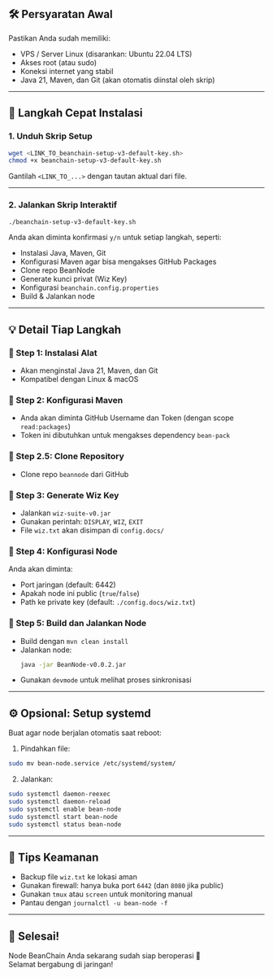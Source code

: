 ## 🛠️ Persyaratan Awal

Pastikan Anda sudah memiliki:
- VPS / Server Linux (disarankan: Ubuntu 22.04 LTS)
- Akses root (atau sudo)
- Koneksi internet yang stabil
- Java 21, Maven, dan Git (akan otomatis diinstal oleh skrip)

---

## 🚀 Langkah Cepat Instalasi 

### 1. Unduh Skrip Setup

```bash
wget <LINK_TO_beanchain-setup-v3-default-key.sh>
chmod +x beanchain-setup-v3-default-key.sh
```

Gantilah `<LINK_TO_...>` dengan tautan aktual dari file.

---

### 2. Jalankan Skrip Interaktif

```bash
./beanchain-setup-v3-default-key.sh
```

Anda akan diminta konfirmasi `y/n` untuk setiap langkah, seperti:

- Instalasi Java, Maven, Git
- Konfigurasi Maven agar bisa mengakses GitHub Packages
- Clone repo BeanNode
- Generate kunci privat (Wiz Key)
- Konfigurasi `beanchain.config.properties`
- Build & Jalankan node

---

## 💡 Detail Tiap Langkah

### 🔹 Step 1: Instalasi Alat
- Akan menginstal Java 21, Maven, dan Git
- Kompatibel dengan Linux & macOS

### 🔹 Step 2: Konfigurasi Maven
- Anda akan diminta GitHub Username dan Token (dengan scope `read:packages`)
- Token ini dibutuhkan untuk mengakses dependency `bean-pack`

### 🔹 Step 2.5: Clone Repository
- Clone repo `beannode` dari GitHub

### 🔹 Step 3: Generate Wiz Key
- Jalankan `wiz-suite-v0.jar`
- Gunakan perintah: `DISPLAY`, `WIZ`, `EXIT`
- File `wiz.txt` akan disimpan di `config.docs/`

### 🔹 Step 4: Konfigurasi Node
Anda akan diminta:
- Port jaringan (default: 6442)
- Apakah node ini public (`true`/`false`)
- Path ke private key (default: `./config.docs/wiz.txt`)

### 🔹 Step 5: Build dan Jalankan Node
- Build dengan `mvn clean install`
- Jalankan node:
  ```bash
  java -jar BeanNode-v0.0.2.jar
  ```
- Gunakan `devmode` untuk melihat proses sinkronisasi

---

## ⚙️ Opsional: Setup systemd

Buat agar node berjalan otomatis saat reboot:

1. Pindahkan file:
```bash
sudo mv bean-node.service /etc/systemd/system/
```

2. Jalankan:
```bash
sudo systemctl daemon-reexec
sudo systemctl daemon-reload
sudo systemctl enable bean-node
sudo systemctl start bean-node
sudo systemctl status bean-node
```

---

## 🧯 Tips Keamanan

- Backup file `wiz.txt` ke lokasi aman
- Gunakan firewall: hanya buka port `6442` (dan `8080` jika public)
- Gunakan `tmux` atau `screen` untuk monitoring manual
- Pantau dengan `journalctl -u bean-node -f`

---

## 🙌 Selesai!

Node BeanChain Anda sekarang sudah siap beroperasi 🚀  
Selamat bergabung di jaringan!

